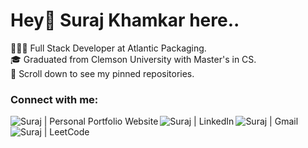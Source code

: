 # Hey👋 Suraj Khamkar here..
👨🏻‍💻 Full Stack Developer at Atlantic Packaging. <br />
🎓 Graduated from Clemson University with Master's in CS. <br />
📌 Scroll down to see my pinned repositories. <br />
</ul>

### Connect with me:
[<img align="left" alt="Suraj | Personal Portfolio Website" src="https://img.shields.io/badge/Portfolio Website-E97627??&style=for-the-badge&logoColor=white" />][website]
[<img align="left" alt="Suraj | LinkedIn" src="https://img.shields.io/badge/linkedin-%230077B5.svg?&style=for-the-badge&logo=linkedin&logoColor=white" />][linkedin]
[<img align="left" alt="Suraj | Gmail" src="https://img.shields.io/badge/gmail-D14836?&style=for-the-badge&logo=gmail&logoColor=white" />][gmail]
[<img align="left" alt="Suraj | LeetCode" src="https://img.shields.io/badge/LeetCode-FCCF03?&style=for-the-badge&logo=leetcode&logoColor=white" />][LeetCode]
<br>

[website]: https://khamkarsuraj.github.io/portfolio/
[gmail]: mailto:khamkarsuraj.b@gmail.com
[linkedin]: https://www.linkedin.com/in/suraj-b-khamkar/
[LeetCode]: https://leetcode.com/suraj_b_khamkar/
